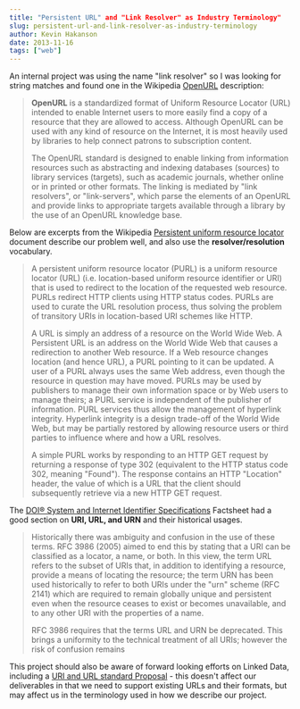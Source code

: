 ```yaml
---
title: "Persistent URL" and "Link Resolver" as Industry Terminology"
slug: persistent-url-and-link-resolver-as-industry-terminology
author: Kevin Hakanson
date: 2013-11-16
tags: ["web"]
---
```

An internal project was using the name "link resolver" so I was looking for string matches and found one in the Wikipedia [OpenURL](http://en.wikipedia.org/wiki/Openurl) description:

> **OpenURL** is a standardized format of Uniform Resource Locator (URL) intended to enable Internet users to more easily find a copy of a resource that they are allowed to access. Although OpenURL can be used with any kind of resource on the Internet, it is most heavily used by libraries to help connect patrons to subscription content.
>
> The OpenURL standard is designed to enable linking from information resources such as abstracting and indexing databases (sources) to library services (targets), such as academic journals, whether online or in printed or other formats. The linking is mediated by "link resolvers", or "link-servers", which parse the elements of an OpenURL and provide links to appropriate targets available through a library by the use of an OpenURL knowledge base.

Below are excerpts from the Wikipedia [Persistent uniform resource locator](http://en.wikipedia.org/wiki/PURL) document describe our problem well, and also use the **resolver/resolution** vocabulary.

> A persistent uniform resource locator (PURL) is a uniform resource locator (URL) (i.e. location-based uniform resource identifier or URI) that is used to redirect to the location of the requested web resource. PURLs redirect HTTP clients using HTTP status codes. PURLs are used to curate the URL resolution process, thus solving the problem of transitory URIs in location-based URI schemes like HTTP.
>
> A URL is simply an address of a resource on the World Wide Web. A Persistent URL is an address on the World Wide Web that causes a redirection to another Web resource. If a Web resource changes location (and hence URL), a PURL pointing to it can be updated. A user of a PURL always uses the same Web address, even though the resource in question may have moved. PURLs may be used by publishers to manage their own information space or by Web users to manage theirs; a PURL service is independent of the publisher of information. PURL services thus allow the management of hyperlink integrity. Hyperlink integrity is a design trade-off of the World Wide Web, but may be partially restored by allowing resource users or third parties to influence where and how a URL resolves.
>
> A simple PURL works by responding to an HTTP GET request by returning a response of type 302 (equivalent to the HTTP status code 302, meaning "Found"). The response contains an HTTP "Location" header, the value of which is a URL that the client should subsequently retrieve via a new HTTP GET request.

The [DOI® System and Internet Identifier Specifications](http://www.doi.org/factsheets/DOIIdentifierSpecs.html) Factsheet had a good section on **URI, URL, and URN** and their historical usages.

> Historically there was ambiguity and confusion in the use of these terms. RFC 3986 (2005) aimed to end this by stating that a URI can be classified as a locator, a name, or both. In this view, the term URL refers to the subset of URIs that, in addition to identifying a resource, provide a means of locating the resource; the term URN has been used historically to refer to both URIs under the "urn" scheme (RFC 2141) which are required to remain globally unique and persistent even when the resource ceases to exist or becomes unavailable, and to any other URI with the properties of a name.
>
> RFC 3986 requires that the terms URL and URN be deprecated. This brings a uniformity to the technical treatment of all URIs; however the risk of confusion remains

This project should also be aware of forward looking efforts on Linked Data, including a [URI and URL standard Proposal](https://thehub.thomsonreuters.com/docs/DOC-594460) - this doesn't affect our deliverables in that we need to support existing URLs and their formats, but may affect us in the terminology used in how we describe our project.